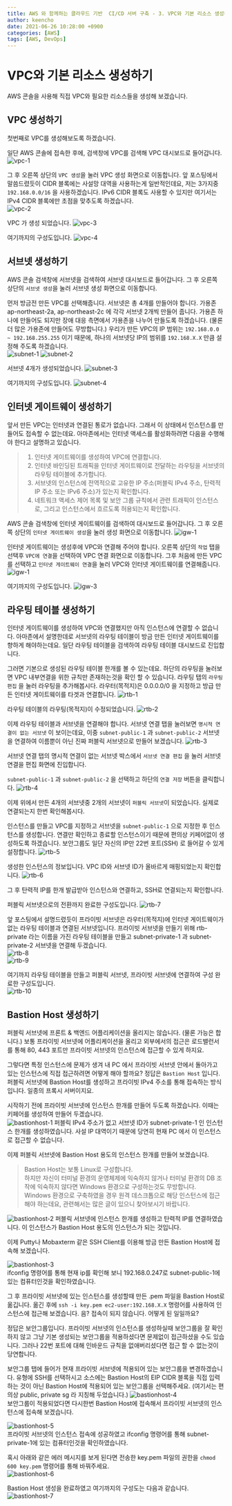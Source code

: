 ```yaml
---
title: AWS 와 함께하는 클라우드 기반  CI/CD 서버 구축 - 3. VPC와 기본 리소스 생성하기
author: keencho
date: 2021-06-26 10:28:00 +0900
categories: [AWS]
tags: [AWS, DevOps]
---
```


# **VPC와 기본 리소스 생성하기**
AWS 콘솔을 사용해 직접 VPC와 필요한 리소스들을 생성해 보겠습니다.  

## **VPC 생성하기**
첫번째로 VPC를 생성해보도록 하겠습니다.

일단 AWS 콘솔에 접속한 후에, 검색창에 VPC를 검색해 VPC 대시보드로 들어갑니다.
![vpc-1](/assets/img/custom/aws-cicd/build/vpc-1.PNG) 

그 후 오른쪽 상단의 `VPC 생성`을 눌러 VPC 생성 화면으로 이동합니다. 
앞 포스팅에서 말씀드렸듯이 CIDR 블록에는 사설망 대역을 사용하는게 일반적인데요, 저는 3가지중 `192.168.0.0/16` 을 사용하겠습니다. 
IPv6 CIDR 블록도 사용할 수 있지만 여기서는 IPv4 CIDR 블록에만 초점을 맞추도록 하겠습니다.  
![vpc-2](/assets/img/custom/aws-cicd/build/vpc-2.PNG) 

VPC 가 생성 되었습니다.
![vpc-3](/assets/img/custom/aws-cicd/build/vpc-3.PNG)

여기까지의 구성도입니다.
![vpc-4](/assets/img/custom/aws-cicd/build/vpc-4.PNG)

## **서브넷 생성하기**
AWS 콘솔 검색창에 서브넷을 검색하여 서브넷 대시보드로 들어갑니다. 그 후 오른쪽 상단의 `서브넷 생성`을 눌러 서브넷 생성 화면으로 이동합니다.  

먼저 방금전 만든 VPC를 선택해줍니다. 서브넷은 총 4개를 만들어야 합니다. 가용존 ap-northeast-2a, ap-northeast-2c 에 각각 서브넷 2개씩 만들어 줍니다. 
가용존 하나에 만들어도 되지만 장애 대응 측면에서 가용존을 나누어 만들도록 하겠습니다. (물론 더 많은 가용존에 만들어도 무방합니다.)
우리가 만든 VPC의 IP 범위는 `192.168.0.0 ~ 192.168.255.255` 이기 때문에, 하나의 서브넷당 IP의 범위를 `192.168.X.X` 만큼 설정해 주도록 하겠습니다.  
![subnet-1](/assets/img/custom/aws-cicd/build/subnet-1.PNG)
![subnet-2](/assets/img/custom/aws-cicd/build/subnet-2.PNG)

서브넷 4개가 생성되었습니다.
![subnet-3](/assets/img/custom/aws-cicd/build/subnet-3.PNG)

여기까지의 구성도입니다.
![subnet-4](/assets/img/custom/aws-cicd/build/subnet-4.PNG)

## **인터넷 게이트웨이 생성하기**
앞서 만든 VPC는 인터넷과 연결된 통로가 없습니다. 그래서 이 상태에서 인스턴스를 만들어도 접속할 수 없는데요. 아마존에서는 인터넷 액세스를 활성화하려면 다음을 수행해야 한다고 설명하고 있습니다.
> 1. 인터넷 게이트웨이를 생성하여 VPC에 연결합니다.  
> 2. 인터넷 바인딩된 트래픽을 인터넷 게이트웨이로 전달하는 라우팅을 서브넷의 라우팅 테이블에 추가합니다.  
> 3. 서브넷의 인스턴스에 전역적으로 고유한 IP 주소(퍼블릭 IPv4 주소, 탄력적 IP 주소 또는 IPv6 주소)가 있는지 확인합니다.  
> 4. 네트워크 액세스 제어 목록 및 보안 그룹 규칙에서 관련 트래픽이 인스턴스로, 그리고 인스턴스에서 흐르도록 허용되는지 확인합니다.  

AWS 콘솔 검색창에 인터넷 게이트웨이를 검색하여 대시보드로 들어갑니다. 그 후 오른쪽 상단의 `인터넷 게이트웨이 생성`을 눌러 생성 화면으로 이동합니다.
![igw-1](/assets/img/custom/aws-cicd/build/igw-1.PNG)

인터넷 게이트웨이는 생성후에 VPC와 연결해 주어야 합니다. 오른쪽 상단의 `작업` 탭을 선택후 `VPC에 연결`을 선택하여 VPC 연결 화면으로 이동합니다. 그후 처음에 만든 VPC를 선택하고 `인터넷 게이트웨이 연결`을 눌러 VPC와 인터넷 게이트웨이를 연결해줍니다.
![igw-1](/assets/img/custom/aws-cicd/build/igw-2.PNG)

여기까지의 구성도입니다.
![igw-3](/assets/img/custom/aws-cicd/build/igw-3.PNG)  

## **라우팅 테이블 생성하기**  
인터넷 게이트웨이를 생성하여 VPC와 연결했지만 아직 인스턴스에 연결할 수 없습니다. 아마존에서 설명한데로 서브넷의 라우팅 테이블이 방금 만든 인터넷 게이트웨이를 향하게 해야하는데요. 일단 라우팅 테이블을 검색하여 라우팅 테이블 대시보드로 진입합니다.  

그러면 기본으로 생성된 라우팅 테이블 한개를 볼 수 있는데요. 하단의 라우팅을 눌러보면 VPC 내부연결을 위한 규칙만 존재하는것을 확인 할 수 있습니다. 라우팅 탭의 `라우팅 편집` 을 눌러 라우팅을 추가해봅시다. 
라우터(목적지)은 0.0.0.0/0 을 지정하고 방급 만든 인터넷 게이트웨이를 타겟과 연결합니다.
![rtb-1](/assets/img/custom/aws-cicd/build/rtb-1.PNG)  

라우팅 테이블의 라우팅(목적지)이 수정되었습니다.
![rtb-2](/assets/img/custom/aws-cicd/build/rtb-2.PNG)  

이제 라우팅 테이블과 서브넷을 연결해야 합니다. 서브넷 연결 탭을 눌러보면 `명시적 연결이 없는 서브넷` 이 보이는데요, 이중 `subnet-public-1` 과 `subnet-public-2` 서브넷을 연결하여 이름뿐이 아닌 진짜 퍼블릭 서브넷으로 만들어 보겠습니다.
![rtb-3](/assets/img/custom/aws-cicd/build/rtb-3.PNG)  

서브넷 연결 탭의 명시적 연결이 없는 서브넷 박스에서 `서브넷 연결 편집` 을 눌러 서브넷 연결을 편집 화면에 진입합니다.  

`subnet-public-1` 과 `subnet-public-2` 을 선택하고 하단의 `연결 저장` 버튼을 클릭합니다.
![rtb-4](/assets/img/custom/aws-cicd/build/rtb-4.PNG)  

이제 위에서 만든 4개의 서브넷중 2개의 서브넷이 `퍼블릭 서브넷`이 되었습니다. 실제로 연결되는지 한번 확인해봅시다.  

인스턴스를 만들고 VPC를 지정하고 서브넷을 `subnet-public-1` 으로 지정한 후 인스턴스를 생성합니다. 연결만 확인하고 종료할 인스턴스이기 때문에 편의상 키페어없이 생성하도록 하겠습니다. 보안그룹도 일단 자신의 IP만 22번 포트(SSH) 로 들어갈 수 있게 설정합니다.
![rtb-5](/assets/img/custom/aws-cicd/build/rtb-5.PNG)

생성한 인스턴스의 정보입니다. VPC ID와 서브넷 ID가 올바르게 매핑되었는지 확인합니다.
![rtb-6](/assets/img/custom/aws-cicd/build/rtb-6.PNG)

그 후 탄력적 IP를 한개 발급받아 인스턴스와 연결하고, SSH로 연결되는지 확인합니다.  

퍼블릭 서브넷으로의 전환까지 완료한 구성도입니다.
![rtb-7](/assets/img/custom/aws-cicd/build/rtb-7.PNG)  

앞 포스팅에서 설명드렸듯이 프라이빗 서브넷은 라우터(목적지)에 인터넷 게이트웨이가 없는 라우팅 테이블과 연결된 서브넷입니다. 
프라이빗 서브넷을 만들기 위해 rtb-private 라는 이름을 가진 라우팅 테이블을 만들고 subnet-private-1 과 subnet-private-2 서브넷을 연결해 두겠습니다.  
![rtb-8](/assets/img/custom/aws-cicd/build/rtb-8.PNG)  
![rtb-9](/assets/img/custom/aws-cicd/build/rtb-9.PNG)

여기까지 라우팅 테이블을 만들고 퍼블릭 서브넷, 프라이빗 서브넷에 연결하여 구성 완료한 구성도입니다.  
![rtb-10](/assets/img/custom/aws-cicd/build/rtb-10.PNG)  

## **Bastion Host 생성하기**
퍼블릭 서브넷에 프론트 & 백엔드 어플리케이션을 올리지는 않습니다. (물론 가능은 합니다.) 보통 프라이빗 서브넷에 어플리케이션을 올리고 외부에서의 접근은 로드밸런서를 통해 80, 443 포트만 프라이빗 서브넷의 인스턴스에 접근할 수 있게 하지요.  

그렇다면 특정 인스턴스에 문제가 생겨 내 PC 에서 프라이빗 서브넷 안에서 돌아가고 있는 인스턴스에 직접 접근하려면 어떻게 해야 할까요? 정답은 `Bastion Host` 입니다. 퍼블릭 서브넷에 Bastion Host를 생성하고 프라이빗 IPv4 주소를 통해 접속하는 방식입니다. 일종의 프록시 서버이지요. 

시작하기 전에 프라이빗 서브넷에 인스턴스 한개를 만들어 두도록 하겠습니다. 이때는 키페어를 생성하여 만들어 두겠습니다.  
![bastionhost-1](/assets/img/custom/aws-cicd/build/bastionhost-1.PNG)
퍼블릭 IPv4 주소가 없고 서브넷 ID가 subnet-private-1 인 인스턴스 한개를 생성하였습니다. 사설 IP 대역이기 때문에 당연히 현재 PC 에서 이 인스턴스로 접근할 수 없습니다.  

이제 퍼블릭 서브넷에 Bastion Host 용도의 인스턴스 한개를 만들어 보겠습니다.  
> Bastion Host는 보통 Linux로 구성합니다.  
> 하지만 자신이 터미널 환경의 운영체제에 익숙하지 않거나 터미널 환경의 DB 조작에 익숙하지 않다면 Windows 환경으로 구성하는것도 무방합니다.  
> Windows 환경으로 구축하였을 경우 원격 데스크톱으로 해당 인스턴스에 접근해야 하는데요, 관련해서는 많은 글이 있으니 찾아보시기 바랍니다.

![bastionhost-2](/assets/img/custom/aws-cicd/build/bastionhost-2.PNG)
퍼블릭 서브넷에 인스턴스 한개를 생성하고 탄력적 IP를 연결하였습니다. 이 인스턴스가 Bastion Host 용도의 인스턴스가 되는 것입니다.  

이제 Putty나 Mobaxterm 같은 SSH Client를 이용해 방금 만든 Bastion Host에 접속해 보겠습니다.  

![bastionhost-3](/assets/img/custom/aws-cicd/build/bastionhost-3.PNG)  
ifconfig 명령어를 통해 현재 ip를 확인해 보니 192.168.0.247로 subnet-public-1에 있는 컴퓨터인것을 확인하였습니다.  

그 후 프라이빗 서브넷에 있는 인스턴스를 생성할때 만든 .pem 파일을 Bastion Host로 옮깁니다. 옮긴 후에 `ssh -i key.pem ec2-user:192.168.X.X` 명령어를 사용하여 인스턴스에 접근해 보겠습니다.
음? 접속이 되지 않습니다. 어떻게 된 일일까요?  

정답은 보안그룹입니다. 프라이빗 서브넷의 인스턴스를 생성하실때 보안그룹을 잘 확인하지 않고 그냥 기본 생성되는 보안그룹을 적용하셨다면 문제없이 접근하셨을 수도 있습니다. 
그러나 22번 포트에 대해 인바운드 규칙을 없애버리셨다면 접근 할 수 없는것이 당연합니다.  

보안그룹 탭에 들어가 현재 프라이빗 서브넷에 적용되어 있는 보안그룹을 변경하겠습니다. 유형에 SSH를 선택하시고 소스에는 Bastion Host의 EIP CIDR 블록을 직접 입력하는 것이 아닌 Bastion Host에 적용되어 있는 보안그룹을 선택해주세요. (여기서는 편의상 public, private sg 라 지칭해 두었습니다.)
![bastionhost-4](/assets/img/custom/aws-cicd/build/bastionhost-4.PNG)  
보안그룹이 적용되었다면 다시한번 Bastion Host에 접속해서 프라이빗 서브넷의 인스턴스에 접속해 보겠습니다. 

![bastionhost-5](/assets/img/custom/aws-cicd/build/bastionhost-5.PNG)  
프라이빗 서브넷의 인스턴스 접속에 성공하였고 ifconfig 명령어를 통해 subnet-private-1에 있는 컴퓨터인것을 확인하였습니다.  

혹시 아래와 같은 에러 메시지를 보게 된다면 전송한 key.pem 파일의 권한을 `chmod 600 key.pem` 명령어를 통해 바꿔주세요.  
![bastionhost-6](/assets/img/custom/aws-cicd/build/bastionhost-6.PNG)  

Bastion Host 생성을 완료하였고 여기까지의 구성도는 다음과 같습니다.  
![bastionhost-7](/assets/img/custom/aws-cicd/build/bastionhost-7.PNG)  


